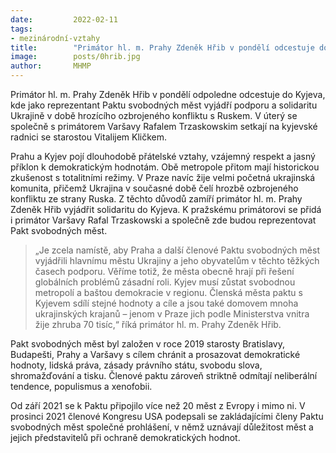 ```yaml
---
date:         2022-02-11
tags:        
- mezinárodní-vztahy
title:        "Primátor hl. m. Prahy Zdeněk Hřib v pondělí odcestuje do Kyjeva vyjádřit podporu Ukrajině"
image: 	      posts/0hrib.jpg
author:       MHMP
---
```

 
Primátor hl. m. Prahy Zdeněk Hřib v pondělí odpoledne odcestuje do Kyjeva, kde jako reprezentant Paktu svobodných měst vyjádří podporu a solidaritu Ukrajině v době hrozícího ozbrojeného konfliktu s Ruskem. V úterý se společně s primátorem Varšavy Rafalem Trzaskowskim setkají na kyjevské radnici se starostou Vitalijem Kličkem. 

Prahu a Kyjev pojí dlouhodobě přátelské vztahy, vzájemný respekt a jasný příklon k demokratickým hodnotám. Obě metropole přitom mají historickou zkušenost s totalitními režimy. V Praze navíc žije velmi početná ukrajinská komunita, přičemž Ukrajina v současné době čelí hrozbě ozbrojeného konfliktu ze strany Ruska. Z těchto důvodů zamíří primátor hl. m. Prahy Zdeněk Hřib vyjádřit solidaritu do Kyjeva. K pražskému primátorovi se přidá i primátor Varšavy Rafal Trzaskowski a společně zde budou reprezentovat Pakt svobodných měst.   

> „Je zcela namístě, aby Praha a další členové Paktu svobodných měst vyjádřili hlavnímu městu Ukrajiny a jeho obyvatelům v těchto těžkých časech podporu. Věříme totiž, že města obecně hrají při řešení globálních problémů zásadní roli. Kyjev musí zůstat svobodnou metropolí a baštou demokracie v regionu. Členská města paktu s Kyjevem sdílí stejné hodnoty a cíle a jsou také domovem mnoha ukrajinských krajanů – jenom v Praze jich podle Ministerstva vnitra žije zhruba 70 tisíc,“ říká primátor hl. m. Prahy Zdeněk Hřib.  

Pakt svobodných měst byl založen v roce 2019 starosty Bratislavy, Budapešti, Prahy a Varšavy s cílem chránit a prosazovat demokratické hodnoty, lidská práva, zásady právního státu, svobodu slova, shromažďování a tisku. Členové paktu zároveň striktně odmítají neliberální tendence, populismus a xenofobii. 

Od září 2021 se k Paktu připojilo více než 20 měst z Evropy i mimo ni. V prosinci 2021 členové Kongresu USA podepsali se zakládajícími členy Paktu svobodných měst společné prohlášení, v němž uznávají důležitost měst a jejich představitelů při ochraně demokratických hodnot. 
